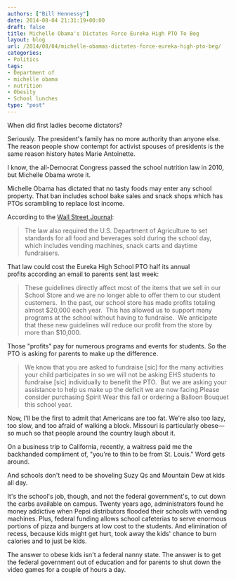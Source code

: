 ```yaml
---
authors: ["Bill Hennessy"]
date: 2014-08-04 21:31:19+00:00
draft: false
title: Michelle Obama's Dictates Force Eureka High PTO To Beg
layout: blog
url: /2014/08/04/michelle-obamas-dictates-force-eureka-high-pto-beg/
categories:
- Politics
tags:
- Department of
- michelle obama
- nutrition
- Obesity
- School lunches
type: "post"
---
```


When did first ladies become dictators?

Seriously. The president's family has no more authority than anyone else. The reason people show contempt for activist spouses of presidents is the same reason history hates Marie Antoinette.

I know, the all-Democrat Congress passed the school nutrition law in 2010, but Michelle Obama wrote it.

Michelle Obama has dictated that no tasty foods may enter any school property. That ban includes school bake sales and snack shops which has PTOs scrambling to replace lost income.

According to the [Wall Street Journal](https://online.wsj.com/articles/schools-plan-to-lighten-up-on-bake-sales-1406923280?mod=WSJ_hp_RightTopStories):



> The law also required the U.S. Department of Agriculture to set standards for all food and beverages sold during the school day, which includes vending machines, snack carts and daytime fundraisers. 



That law could cost the Eureka High School PTO half its annual profits according an email to parents sent last week:



> These guidelines directly affect most of the items that we sell in our School Store and we are no longer able to offer them to our student customers.  In the past, our school store has made profits totaling almost $20,000 each year.  This has allowed us to support many programs at the school without having to fundraise.  We anticipate that these new guidelines will reduce our profit from the store by more than $10,000.



Those "profits" pay for numerous programs and events for students. So the PTO is asking for parents to make up the difference.



> We know that you are asked to fundraise [sic] for the many activities your child participates in so we will not be asking EHS students to fundraise [sic] individually to benefit the PTO.  But we are asking your assistance to help us make up the deficit we are now facing.Please consider purchasing Spirit Wear this fall or ordering a Balloon Bouquet this school year. 



Now, I'll be the first to admit that Americans are too fat. We're also too lazy, too slow, and too afraid of walking a block. Missouri is particularly obese—so much so that people around the country laugh about it.

On a business trip to California, recently, a waitress paid me the backhanded compliment of, "you're to thin to be from St. Louis." Word gets around.

And schools don't need to be shoveling Suzy Qs and Mountain Dew at kids all day.

It's the school's job, though, and not the federal government's, to cut down the carbs available on campus. Twenty years ago, administrators found he money addictive when Pepsi distributors flooded their schools with vending machines. Plus, federal funding allows school cafeterias to serve enormous portions of pizza and burgers at low cost to the students. And elimination of recess, because kids might get hurt, took away the kids' chance to burn calories and to just be kids.

The answer to obese kids isn't a federal nanny state. The answer is to get the federal government out of education and for parents to shut down the video games for a couple of hours a day.
